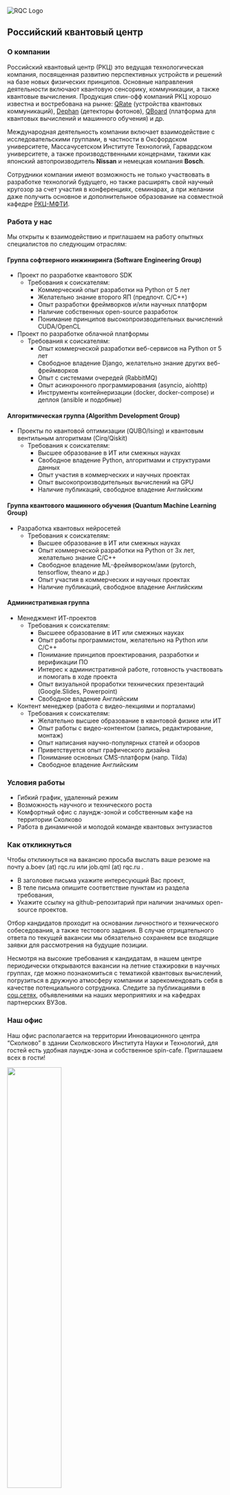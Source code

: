![RQC Logo](https://github.com/aboev/rqc-jobs/blob/master/res/rqc-logo.svg)

## Российский квантовый центр

### О компании
Российский квантовый центр (РКЦ) это ведущая технологическая компания, посвященная развитию перспективных устройств и решений на базе новых физических принципов. Основные направления деятельности включают квантовую сенсорику, коммуникации, а также квантовые вычисления. Продукция спин-офф компаний РКЦ хорошо известна и востребована на рынке: [QRate](https://goqrate.com/) (устройства квантовых коммуникаций), [Dephan](https://www.dephan.com/) (детекторы фотонов), [QBoard](https://qml.rqc.ru/products/qboard) (платформа для квантовых вычислений и машинного обучения) и др.

Международная деятельность компании включает взаимодействие с исследовательскими группами, в частности в Оксфордском университете, Массачусетском Институте Технологий, Гарвардском университете, а также производственными концернами, такими как японский автопроизводитель **Nissan** и немецкая компания **Bosch**.

Сотрудники компании имеют возможность не только участвовать в разработке технологий будущего, но также расширять свой научный кругозор за счет участия в конференциях, семинарах, а при желании даже получить основное и дополнительное образование на совместной кафедре [РКЦ-МФТИ](https://rqc.ru/education).

### Работа у нас
Мы открыты к взаимодействию и приглашаем на работу опытных специалистов по следующим отраслям:
#### Группа софтверного инжиниринга (Software Engineering Group)
   - Проект по разработке квантового SDK
       - Требования к соискателям:
           - Коммерческий опыт разработки на Python от 5 лет
           - Желательно знание второго ЯП (предпочт. C/C++)
           - Опыт разработки фреймворков и/или научных платформ
           - Наличие собственных open-source разработок
           - Понимание принципов высокопроизводительных вычислений CUDA/OpenCL
   - Проект по разработке облачной платформы
       - Требования к соискателям:
           - Опыт коммерческой разработки веб-сервисов на Python от 5 лет
           - Свободное владение Django, желательно знание других веб-фреймворков
           - Опыт с системами очередей (RabbitMQ)
           - Опыт асинхронного программирования (asyncio, aiohttp)
           - Инструменты контейнеризации (docker, docker-compose) и деплоя (ansible и подобные)
#### Алгоритмическая группа (Algorithm Development Group)
   - Проекты по квантовой оптимизации (QUBO/Ising) и квантовым вентильным алгоритмам (Cirq/Qiskit)
       - Требования к соискателям:
           - Высшее образование в ИТ или смежных науках
           - Свободное владение Python, алгоритмами и структурами данных
           - Опыт участия в коммерческих и научных проектах
           - Опыт высокопроизводительных вычислений на GPU
           - Наличие публикаций, свободное владение Английским
#### Группа квантового машинного обучения (Quantum Machine Learning Group)
   - Разработка квантовых нейросетей
       - Требования к соискателям:
           - Высшее образование в ИТ или смежных науках
           - Опыт коммерческой разработки на Python от 3х лет, желательно знание C/C++
           - Свободное владение ML-фреймворком/ами (pytorch, tensorflow, theano и др.)
           - Опыт участия в коммерческих и научных проектах
           - Наличие публикаций, свободное владение Английским
#### Административная группа
   - Менеджмент ИТ-проектов
       - Требования к соискателям:
           - Высшеее образование в ИТ или смежных науках
           - Опыт работы программистом, желательно на Python или C/C++
           - Понимание принципов проектирования, разработки и верификации ПО
           - Интерес к административной работе, готовность участвовать и помогать в ходе проекта
           - Опыт визуальной проработки технических презентаций (Google.Slides, Powerpoint)
           - Свободное владение Английским
   - Контент менеджер (работа с видео-лекциями и порталами)
       - Требования к соискателям:
           - Желательно высшее образование в квантовой физике или ИТ
           - Опыт работы с видео-контентом (запись, редактирование, монтаж)
           - Опыт написания научно-популярных статей и обзоров
           - Приветствуется опыт графического дизайна
           - Понимание основных CMS-платформ (напр. Tilda)
           - Свободное владение Английским
### Условия работы
- Гибкий график, удаленный режим
- Возможность научного и технического роста
- Комфортный офис с лаундж-зоной и собственным кафе на территории Сколково
- Работа в динамичной и молодой команде квантовых энтузиастов

### Как откликнуться
Чтобы откликнуться на вакансию просьба выслать ваше резюме на почту a.boev (at) rqc.ru или job.qml (at) rqc.ru .
- В заголовке письма укажите интересующий Вас проект,
- В теле письма опишите соответствие пунктам из раздела требования,
- Укажите ссылку на github-репозитарий при наличии значимых open-source проектов.

Отбор кандидатов проходит на основании личностного и технического собеседования, а также тестового задания. В случае отрицательного ответа по текущей вакансии мы обязательно сохраняем все входящие заявки для рассмотрения на будущие позиции.

Несмотря на высокие требования к кандидатам, в нашем центре периодически открываются вакансии на летние стажировки в научных группах, где можно познакомиться с тематикой квантовых вычислений, погрузиться в дружную атмосферу компании и зарекомендовать себя в качестве потенциального сотрудника. Следите за публикациями в [соц.сетях](https://vk.com/ruquantumcenter), объявлениями на наших мероприятиях и на кафедрах партнерских ВУЗов.

### Наш офис
Наш офис располагается на территории Инновационного центра “Сколково” в здании Сколковского Института Науки и Технологий, для гостей есть удобная лаундж-зона и собственное spin-cafe. Приглашаем всех в гости!

<img src="https://github.com/aboev/rqc-jobs/blob/master/res/rqc-office-1.jpg" width=50% height=50%>
<img src="https://github.com/aboev/rqc-jobs/blob/master/res/rqc-office-2.jpg" width=50% height=50%>
<img src="https://github.com/aboev/rqc-jobs/blob/master/res/rqc-office-3.jpg" width=50% height=50%>
